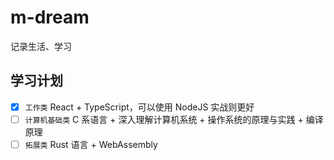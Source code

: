 # m-dream

记录生活、学习

## 学习计划

- [x] `工作类` React + TypeScript，可以使用 NodeJS 实战则更好
- [ ] `计算机基础类` C 系语言 + 深入理解计算机系统 + 操作系统的原理与实践 + 编译原理
- [ ] `拓展类` Rust 语言 + WebAssembly
